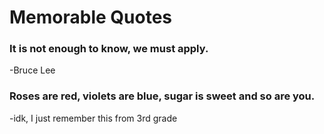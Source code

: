 # Memorable Quotes
### It is not enough to know, we must apply.
-Bruce Lee

### Roses are red, violets are blue, sugar is sweet and so are you.
-idk, I just remember this from 3rd grade
